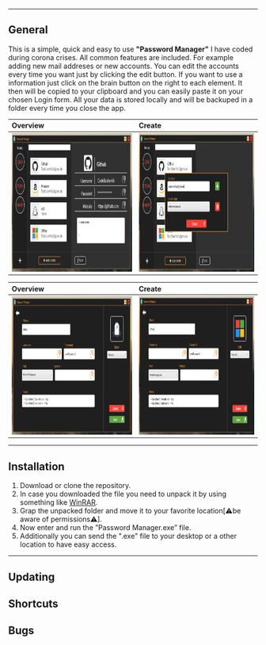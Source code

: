 
---

## General
This is a simple, quick and easy to use **"Password Manager"** I have coded during corona crises. All common features are included. For example adding new mail addreses or new accounts. You can edit the accounts every time you want just by clicking the edit button. If you want to use a information just click on the brain button on the right to each element. It then will be copied to your clipboard and you can easily paste it on your chosen Login form. All your data is stored locally and will be backuped in a folder every time you close the app.

| Overview     | Create     |
| :------------- | :------------- |
| <img src="GitHub/OverviewScreen.PNG" width="400" Height="280" Margin="10">       | <img src="GitHub/AddMail.PNG" width="400" Height="280" Margin="10">     |

| Overview     | Create     |
| :------------- | :------------- |
| <img src="GitHub/CreateScreen.PNG" width="400" Height="280" Margin="10">       | <img src="GitHub/EditScreen.PNG" width="400" Height="280" Margin="10">     |





---

## Installation 

1. Download or clone the repository. 
2. In case you downloaded the file you need to unpack it by using something like [WinRAR](https://www.chip.de/downloads/WinRAR-64-Bit_37666786.html).
3. Grap the unpacked folder and move it to your favorite location[⚠be aware of permissions⚠].
4. Now enter and run the ”Password Manager.exe” file.
5. Additionally you can send the ".exe" file to your desktop or a other location to have easy access. 

---

## Updating
## Shortcuts
## Bugs
